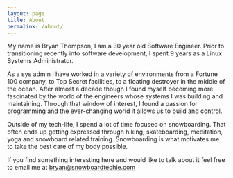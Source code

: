 ```yaml
---
layout: page
title: About
permalink: /about/
---
```


My name is Bryan Thompson, I am a 30 year old Software Engineer. Prior to transitioning recently into software development, I spent 9 years as a Linux Systems Administrator.

As a sys admin I have worked in a variety of environments from a Fortune 100 company, to Top Secret facilities, to a floating destroyer in the middle of the ocean. After almost a decade though I found myself becoming more fascinated by the world of the engineers whose systems I was building and maintaining. Through that window of interest, I found a passion for programming and the ever-changing world it allows us to build and control.

Outside of my tech-life, I spend a lot of time focused on snowboarding. That often ends up getting expressed through hiking, skateboarding, meditation, yoga and snowboard related training. Snowboarding is what motivates me to take the best care of my body possible.

If you find something interesting here and would like to talk about it feel free to email me at [bryan@snowboardtechie.com](mailto:bryan@snowboardtechie.com)
